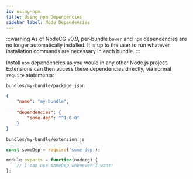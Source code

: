 ```yaml
---
id: using-npm
title: Using npm Dependencies
sidebar_label: Node Dependencies
---
```


:::warning
As of NodeCG v0.9, per-bundle `bower` and `npm` dependencies are no longer automatically installed. It is up to the user to run whatever installation commands are necessary in each bundle.
:::

Install `npm` dependencies as you would in any other Node.js project. Extensions can then access these dependencies directly, via normal `require` statements:

`bundles/my-bundle/package.json`

```json
{
    "name": "my-bundle",
    ...
    "dependencies": {
        "some-dep": "^1.0.0"
    }
}
```

`bundles/my-bundle/extension.js`

```js
const someDep = require('some-dep');

module.exports = function(nodecg) {
    // I can use someDep whenever I want!
};
```
